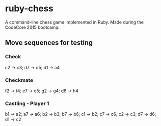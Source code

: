 # ruby-chess
A command-line chess game implemented in Ruby. Made during the CodeCore 2015 bootcamp.

## Move sequences for testing

### Check
c2 -> c3; d7 -> d5; d1 -> a4

### Checkmate
f2 -> f4; e7 -> e5; g2 -> g4; d8 -> h4

### Castling - Player 1
b1 -> a2; a7 -> a6; b2 -> b3; b7 -> b6; c1 -> b2; c7 -> c6; c2 -> c3; d7 -> d6; d1 -> c2
